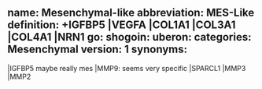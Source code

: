 name: Mesenchymal-like
abbreviation: MES-Like
definition: +IGFBP5 |VEGFA |COL1A1 |COL3A1 |COL4A1 |NRN1
go: 
shogoin: 
uberon: 
categories: Mesenchymal
version: 1 
synonyms:
---
|IGFBP5 maybe really mes
|MMP9: seems very specific
|SPARCL1 |MMP3 |MMP2 